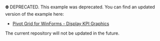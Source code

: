 ⛔ DEPRECATED. This example was deprecated. You can find an updated version of the example here:

- [Pivot Grid for WinForms - Display KPI Graphics](https://github.com/DevExpress-Examples/winforms-pivot-grid-display-kpi-graphics)

The current repository will not be updated in the future.

